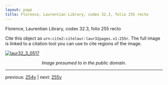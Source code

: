 ```yaml
---
layout: page
title: Florence, Laurentian Library, codex 32.3, folio 255 recto
---
```


Florence, Laurentian Library, codex 32.3, folio 255 recto

Cite this object as `urn:cite2:citelaur:laur32pages.v1:255r`.  The full image is linked to a citation tool you can use to cite regions of the image.

[![laur32_3_0517](http://www.homermultitext.org/iipsrv?IIIF=/project/homer/pyramidal/deepzoom/citelaur/laur32imgs/v1/laur32_3_0517.tif/full/800,/0/default.jpg)](http://www.homermultitext.org/ict2/?urn=urn:cite2:citelaur:laur32imgs.v1:laur32_3_0517) 

<p style="text-align: center; font-style: italic;">Image presumed to in the public domain.</p>

---

previous: [254v](../254v/) | next: [255v](../255v/)